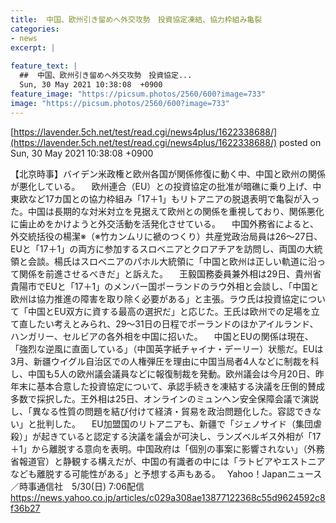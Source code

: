 ```yaml
---
title:  中国、欧州引き留めへ外交攻勢　投資協定凍結、協力枠組み亀裂  
categories:
- news
excerpt: |
  
feature_text: |
  ##  中国、欧州引き留めへ外交攻勢　投資協定...
  Sun, 30 May 2021 10:38:08  +0900
feature_image: "https://picsum.photos/2560/600?image=733"
image: "https://picsum.photos/2560/600?image=733"
---
```


[https://lavender.5ch.net/test/read.cgi/news4plus/1622338688/](https://lavender.5ch.net/test/read.cgi/news4plus/1622338688/)
posted on Sun, 30 May 2021 10:38:08  +0900

<!--more-->

【北京時事】バイデン米政権と欧州各国が関係修復に動く中、中国と欧州の関係が悪化している。 　欧州連合（EU）との投資協定の批准が暗礁に乗り上げ、中東欧など17カ国との協力枠組み「17＋1」もリトアニアの脱退表明で亀裂が入った。中国は長期的な対米対立を見据えて欧州との関係を重視しており、関係悪化に歯止めをかけようと外交活動を活発化させている。 　中国外務省によると、外交統括役の楊潔※（※竹カンムリに褫のつくり）共産党政治局員は26〜27日、EUと「17＋1」の両方に参加するスロベニアとクロアチアを訪問し、両国の大統領と会談。楊氏はスロベニアのパホル大統領に「中国と欧州は正しい軌道に沿って関係を前進させるべきだ」と訴えた。 　王毅国務委員兼外相は29日、貴州省貴陽市でEUと「17＋1」のメンバー国ポーランドのラウ外相と会談し、「中国と欧州は協力推進の障害を取り除く必要がある」と主張。ラウ氏は投資協定について「中国とEU双方に資する最高の選択だ」と応じた。王氏は欧州での足場を立て直したい考えとみられ、29〜31日の日程でポーランドのほかアイルランド、ハンガリー、セルビアの各外相を中国に招いた。 　中国とEUの関係は現在、「強烈な逆風に直面している」（中国英字紙チャイナ・デーリー）状態だ。EUは3月、新疆ウイグル自治区での人権弾圧を理由に中国当局者4人などに制裁を科し、中国も5人の欧州議会議員などに報復制裁を発動。欧州議会は今月20日、昨年末に基本合意した投資協定について、承認手続きを凍結する決議を圧倒的賛成多数で採択した。王外相は25日、オンラインのミュンヘン安全保障会議で演説し、「異なる性質の問題を結び付けて経済・貿易を政治問題化した。容認できない」と批判した。 　EU加盟国のリトアニアも、新疆で「ジェノサイド（集団虐殺）」が起きていると認定する決議を議会が可決し、ランズベルギス外相が「17＋1」から離脱する意向を表明。中国政府は「個別の事案に影響されない」（外務省報道官）と静観する構えだが、中国の有識者の中には「ラトビアやエストニアなども離脱する可能性がある」と予想する声もある。　 Yahoo！Japanニュース／時事通信社　5/30(日) 7:06配信 https://news.yahoo.co.jp/articles/c029a308ae13877122368c55d9624592c8f36b27

